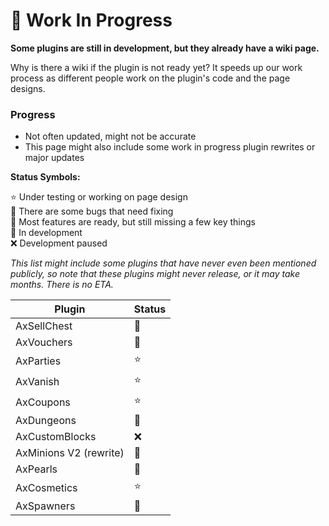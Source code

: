 # ️🔧 Work In Progress

**Some plugins are still in development, but they already have a wiki page.**

Why is there a wiki if the plugin is not ready yet? It speeds up our work process as different people work on the plugin's code and the page designs.

### Progress
* Not often updated, might not be accurate
* This page might also include some work in progress plugin rewrites or major updates

**Status Symbols:**

⭐ Under testing or working on page design\
🐛 There are some bugs that need fixing\
🔎 Most features are ready, but still missing a few key things\
🔨 In development\
❌ Development paused

*This list might include some plugins that have never even been mentioned publicly, so note that these plugins might never release, or it may take months. There is no ETA.*

| Plugin                 | Status |
|------------------------|--------|
| AxSellChest            | 🔨     |
| AxVouchers             | 🔎     |
| AxParties              | ⭐      |
| AxVanish               | ⭐      |
| AxCoupons              | ⭐      |
| AxDungeons             | 🔨     |
| AxCustomBlocks         | ❌      |
| AxMinions V2 (rewrite) | 🔨     |
| AxPearls               | 🐛     |
| AxCosmetics            | ⭐      |
| AxSpawners             | 🔎     |
